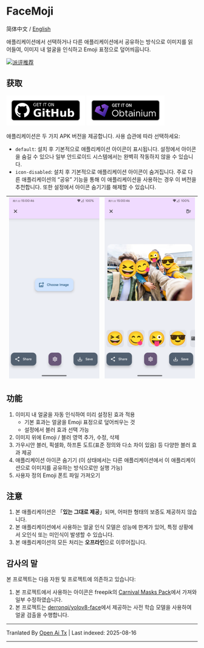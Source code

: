 # FaceMoji

简体中文 / [English](https://raw.githubusercontent.com/Steve-Mr/EmojiFace/dev/./README-EN.md)

애플리케이션에서 선택하거나 다른 애플리케이션에서 공유하는 방식으로 이미지를 읽어들여, 이미지 내 얼굴을 인식하고 Emoji 표정으로 덮어씌웁니다.

[<img src="https://raw.githubusercontent.com/Steve-Mr/EmojiFace/dev/assets/README/rec1_.png"
    alt="派评推荐"
    height="70">](https://sspai.com/post/97708)

## 获取

[<img src="https://raw.githubusercontent.com/Steve-Mr/EmojiFace/dev/assets/README/get-it-on-github.png"
    alt="Get it on GitHub"
    height="80">](https://github.com/Steve-Mr/EmojiFace/releases/latest)
[<img src="https://raw.githubusercontent.com/Steve-Mr/EmojiFace/dev/assets/README/get-it-on-obtainium.png"
    alt="Get it on Obtainium"
    height="80">](http://obtainium-redirect.maary.top/?r=obtainium://add/https://github.com/Steve-Mr/EmojiFace)

애플리케이션은 두 가지 APK 버전을 제공합니다. 사용 습관에 따라 선택하세요:  

- `default`: 설치 후 기본적으로 애플리케이션 아이콘이 표시됩니다. 설정에서 아이콘을 숨길 수 있으나 일부 안드로이드 시스템에서는 완벽히 작동하지 않을 수 있습니다.   
- `icon-disabled`: 설치 후 기본적으로 애플리케이션 아이콘이 숨겨집니다. 주로 다른 애플리케이션의 “공유” 기능을 통해 이 애플리케이션을 사용하는 경우 이 버전을 추천합니다. 또한 설정에서 아이콘 숨기기를 해제할 수 있습니다.  

|![alt text](https://raw.githubusercontent.com/Steve-Mr/EmojiFace/dev/assets/README/Screenshot_20250322-151002_FaceMoji.png)|![alt text](https://raw.githubusercontent.com/Steve-Mr/EmojiFace/dev/assets/README/Screenshot_20250322-150958_FaceMoji.png)|
|:-:|:-:|


## 功能

1. 이미지 내 얼굴을 자동 인식하여 미리 설정된 효과 적용
    - 기본 효과는 얼굴을 Emoji 표정으로 덮어씌우는 것
    - 설정에서 블러 효과 선택 가능
2. 이미지 위에 Emoji / 블러 영역 추가, 수정, 삭제
3. 가우시안 블러, 픽셀화, 하프톤 도트(표준 정의와 다소 차이 있음) 등 다양한 블러 효과 제공
4. 애플리케이션 아이콘 숨기기 (이 상태에서는 다른 애플리케이션에서 이 애플리케이션으로 이미지를 공유하는 방식으로만 실행 가능)
5. 사용자 정의 Emoji 폰트 파일 가져오기

## 注意

1. 본 애플리케이션은 「**있는 그대로 제공**」되며, 어떠한 형태의 보증도 제공하지 않습니다.
2. 본 애플리케이션에서 사용하는 얼굴 인식 모델은 성능에 한계가 있어, 특정 상황에서 오인식 또는 미인식이 발생할 수 있습니다.
3. 본 애플리케이션의 모든 처리는 **오프라인**으로 이루어집니다.

## 감사의 말

본 프로젝트는 다음 자원 및 프로젝트에 의존하고 있습니다:
1. 본 프로젝트에서 사용하는 아이콘은 freepik의 [Carnival Masks Pack](https://www.freepik.com/free-vector/carnival-masks-pack_832490.htm#fromView=search&page=1&position=25&uuid=19121ed9-3676-4304-a9af-fdd72fe1528c&query=Masquerade+mask+icon)에서 가져와 일부 수정하였습니다.
2. 본 프로젝트는 [derronqi/yolov8-face](https://github.com/derronqi/yolov8-face)에서 제공하는 사전 학습 모델을 사용하여 얼굴 검출을 수행합니다.




---


Tranlated By [Open Ai Tx](https://github.com/OpenAiTx/OpenAiTx) | Last indexed: 2025-08-16


---